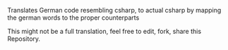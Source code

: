 Translates German code resembling csharp, to actual csharp by mapping the german words to the proper counterparts

This might not be a full translation, feel free to edit, fork, share this Repository.
